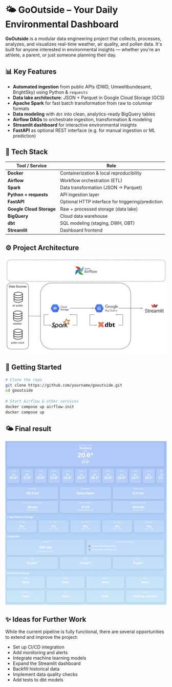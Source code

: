 # 🌤️ GoOutside – Your Daily Environmental Dashboard

**GoOutside** is a modular data engineering project that collects, processes, analyzes, and visualizes real-time weather, air quality, and pollen data. It's built for anyone interested in environmental insights — whether you're an athlete, a parent, or just someone planning their day.



## 📊 Key Features

- **Automated ingestion** from public APIs (DWD, Umweltbundesamt, BrightSky) using Python & `requests`
- **Data lake architecture**: JSON + Parquet in Google Cloud Storage (GCS)
- **Apache Spark** for fast batch transformation from raw to columnar formats
- **Data modeling** with `dbt` into clean, analytics-ready BigQuery tables
- **Airflow DAGs** to orchestrate ingestion, transformation & modeling
- **Streamlit dashboard** for interactive environmental insights
- **FastAPI** as optional REST interface (e.g. for manual ingestion or ML prediction)



## 🧰 Tech Stack

| Tool / Service          | Role                                          |
|--------------------------|-----------------------------------------------|
| **Docker**              | Containerization & local reproducibility      |
| **Airflow**             | Workflow orchestration (ETL)                  |
| **Spark**               | Data transformation (JSON → Parquet)          |
| **Python + requests**   | API ingestion layer                           |
| **FastAPI**             | Optional HTTP interface for triggering/prediction |
| **Google Cloud Storage**| Raw + processed storage (data lake)           |
| **BigQuery**            | Cloud data warehouse                          |
| **dbt**                 | SQL modeling (staging, DWH, OBT)              |
| **Streamlit**           | Dashboard frontend                            |

## ⚙️ Project Architecture
![GoOutside Architecture](gooutside-architecture.png)


## 🚀 Getting Started

```bash
# Clone the repo
git clone https://github.com/yourname/gooutside.git
cd gooutside

# Start Airflow & other services
docker compose up airflow-init
docker compose up
```

## 🌤️ Final result
![Final result](final_result.png)


## ✨ Ideas for Further Work
While the current pipeline is fully functional, there are several opportunities to extend and improve the project:
- Set up CI/CD integration
- Add monitoring and alerts
- Integrate machine learning models
- Expand the Streamlit dashboard
- Backfill historical data
- Implement data quality checks
- Add tests to dbt models